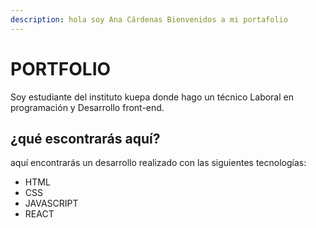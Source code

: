 ```yaml
---
description: hola soy Ana Cárdenas Bienvenidos a mi portafolio
---
```


# PORTFOLIO

Soy estudiante del instituto kuepa donde hago un técnico Laboral en programación y Desarrollo front-end.



## ¿qué escontrarás aquí?

aquí encontrarás un desarrollo realizado con las siguientes tecnologías:

* HTML
* CSS
* JAVASCRIPT
* REACT









